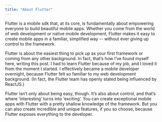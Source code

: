 ```yaml
---
title: "About Flutter"
---
```


Flutter is a mobile sdk that, at its core, is fundamentally about empowering
everyone to build beautiful mobile apps. Whether you come from the world of
web development or native mobile development, Flutter makes it easy to create
mobile apps in a familiar, simplified way -- without ever giving up control
to the framework.

Flutter is about the easiest thing to pick up as your first framework
or coming from any other background. In fact, that’s how I’ve found
myself here, writing this post. I had to learn Flutter because of my job, and
I loved it from the moment I started. I effectively became a mobile developer
overnight, because Flutter felt so familiar to my web development background.
(In fact, the Flutter team has openly stated being influenced by ReactJS.)

Flutter isn’t only about being easy, though. It’s also about control, and
that’s where ‘interesting’ turns into ‘exciting’. You can create exceptional
mobile apps with Flutter with a pretty shallow knowledge of the framework. But
you can also create incredible and unique features, if you so choose, because
Flutter exposes everything to the developer.
